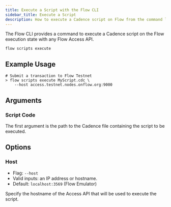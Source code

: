 ```yaml
---
title: Execute a Script with the Flow CLI
sidebar_title: Execute a Script
description: How to execute a Cadence script on Flow from the command line
---
```


The Flow CLI provides a command to execute a Cadence script on
the Flow execution state with any Flow Access API.

`flow scripts execute`

## Example Usage

```shell
# Submit a transaction to Flow Testnet
> flow scripts execute MyScript.cdc \
    --host access.testnet.nodes.onflow.org:9000
```


## Arguments

### Script Code

The first argument is the path to the Cadence file containing the 
script to be executed.

## Options

### Host

- Flag: `--host`
- Valid inputs: an IP address or hostname.
- Default: `localhost:3569` (Flow Emulator)

Specify the hostname of the Access API that will be
used to execute the script.
